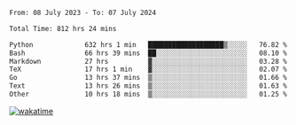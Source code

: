 <!--START_SECTION:waka-->

```txt
From: 08 July 2023 - To: 07 July 2024

Total Time: 812 hrs 24 mins

Python             632 hrs 1 min   ███████████████████▒░░░░░   76.82 %
Bash               66 hrs 39 mins  ██░░░░░░░░░░░░░░░░░░░░░░░   08.10 %
Markdown           27 hrs          ▓░░░░░░░░░░░░░░░░░░░░░░░░   03.28 %
TeX                17 hrs 1 min    ▓░░░░░░░░░░░░░░░░░░░░░░░░   02.07 %
Go                 13 hrs 37 mins  ▒░░░░░░░░░░░░░░░░░░░░░░░░   01.66 %
Text               13 hrs 26 mins  ▒░░░░░░░░░░░░░░░░░░░░░░░░   01.63 %
Other              10 hrs 18 mins  ▒░░░░░░░░░░░░░░░░░░░░░░░░   01.25 %
```

<!--END_SECTION:waka-->
[![wakatime](https://wakatime.com/badge/user/5f89a63a-5294-4958-ad30-2b3455e63f2a.svg)](https://wakatime.com/@5f89a63a-5294-4958-ad30-2b3455e63f2a)
